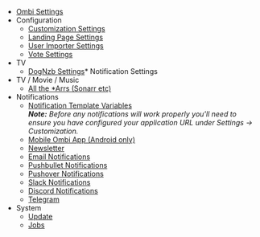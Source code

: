 
* [Ombi Settings](https://github.com/tidusjar/Ombi/wiki/Ombi-Settings)
* Configuration
    * [Customization Settings](https://github.com/tidusjar/Ombi/wiki/Customization-Settings)
    * [Landing Page Settings](https://github.com/tidusjar/Ombi/wiki/Landing-Page-Settings)
    * [User Importer Settings](https://github.com/tidusjar/Ombi/wiki/User-Importer-Settings)
    * [Vote Settings](https://github.com/tidusjar/Ombi/wiki/Vote-Settings)
* TV
    * [DogNzb Settings](https://github.com/tidusjar/Ombi/wiki/DogNzb-Settings)* Notification Settings<br>
* TV / Movie / Music
    * [All the *Arrs (Sonarr etc)](https://github.com/tidusjar/Ombi/wiki/Arr-Settings)
* Notifications
    * [Notification Template Variables](https://github.com/tidusjar/Ombi/wiki/Notification-Template-Variables)<br>
_**Note:** Before any notifications will work properly you'll need to ensure you have configured your application URL under Settings -> Customization._
    * [Mobile Ombi App (Android only)](https://github.com/tidusjar/Ombi/wiki/Mobile-App-Setup)
    * [Newsletter](https://github.com/tidusjar/Ombi/wiki/Newsletter-Settings)
    * [Email Notifications](https://github.com/tidusjar/Ombi/wiki/Email-Notification-Settings)
    * [Pushbullet Notifications](https://github.com/tidusjar/Ombi/wiki/Pushbullet-Notification-Settings)
    * [Pushover Notifications](https://github.com/tidusjar/Ombi/wiki/Pushover-Notification-Settings)
    * [Slack Notifications](https://github.com/tidusjar/Ombi/wiki/Slack-Notification-Settings)
    * [Discord Notifications](https://github.com/tidusjar/Ombi/wiki/Discord-Notification-Settings)
    * [Telegram](https://github.com/tidusjar/Ombi/wiki/Telegram-Notifications)
* System
    * [Update](https://github.com/tidusjar/Ombi/wiki/Update-Settings)
    * [Jobs](https://github.com/tidusjar/Ombi/wiki/Jobs-Tasks-Schedules)